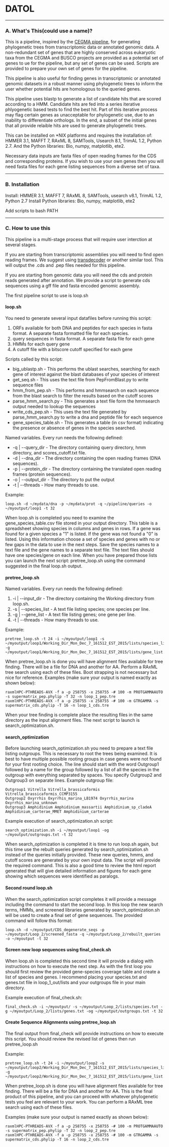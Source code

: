 # DATOL

***************************************

### A. What's This(could use a name)? ###

This is a pipeline, inspired by the [CEGMA pipeline](https://raw.githubusercontent.com/KorfLab/CEGMA_v2), for generating phylogenetic trees from transcriptomic data or annotated genomic data. A non-redundant set of genes that are highly conserved across eukaryotic taxa from the CEGMA and BUSCO projects are provided as a potential set of genes to ue for the pipeline, but any set of genes can be used. Scripts are provided to prepare your own set of genes for the pipeline.

This pipeline is also useful for finding genes in transcriptomic or annotated genomic datasets in a robust manner using phylogenetic trees to inform the user whether potential hits are homologous to the queried genes.

This pipeline uses blastp to generate a list of candidate hits that are scored according to a HMM. Candidate hits are fed into a series iterative phlyogenetic based tests to find the best hit. Part of this iterative process may flag certain genes as unacceptable for phylogenetic use, due to an inability to differentiate orthologs. In the end, a subset of the initial genes that all provide relaible hits are used to generate phylogenetic trees.

This can be installed on *NIX platforms and requires the installation of: HMMER 3.1, MAFFT 7, RAxML 8, SAMTools, Usearch 8.1, TrimAL 1.2, Python 2.7. And the Python libraries: Bio, numpy, matplotlib, ete2.

Necessary data inputs are fasta files of open reading frames for the CDS and corresponding proteins. If you wish to use your own genes then you will need fasta files for each gene listing sequences from a diverse set of taxa.

***************************************

### B. Installation ###

Install: HMMER 3.1, MAFFT 7, RAxML 8, SAMTools, usearch v8.1, TrimAL 1.2, Python 2.7
Install Python libraries: Bio, numpy, matplotlib, ete2

Add scripts to bash PATH

***************************************

### C. How to use this ###

This pipeline is a multi-stage process that will require user interction at several stages.

If you are starting from transcriptomic assemblies you will need to find open reading frames. We suggest using [transdecoder](https://transdecoder.github.io) or another similar tool. This will output the .cds and .pep files needed for this pipeline.

If you are starting from genomic data you will need the cds and protein reads generated after annotation. We provide a script to generate cds sequences using a gff file and fasta encoded genomic assembly.

The first pipeline script to use is loop.sh

#### loop.sh ####

You need to generate several input datafiles before running this script:
1) ORFs available for both DNA and peptides for each species in fasta format. A separate fasta formatted file for each species.
2) query sequences in fasta format. A separate fasta file for each gene
3) HMMs for each query gene
4) A cutoff file with a bitscore cutoff specified for each gene

Scripts called by this script:
+ big_ublastp.sh - This performs the ublast searches, searching for each gene of interest against the blast databases of your species of interest
+ get_seq.sh - This uses the text file from PepFromBlast.py to write sequence files
+ hmm_from_pep.sh - This performs and hmmsearch on each sequence from the blast search to filter the results based on the cutoff scores
+ parse_hmm_search.py - This generates a text file form the hmmsearch output needed to lookup the sequences
+ write_cds_pep.sh - This uses the text file generated by parse_hmm_search.py to write a dna and peptide file for each sequence
+ gene_species_table.sh - This generates a table (in csv format) indicating the presence or absence of genes in the species searched.

Named variables. Every run needs the following defined:

+ -q | --query_dir - The directory containing query directory, hmm directory, and scores_cutoff.txt file.
+ -d | --dna_dir - The directory containing the open reading frames (DNA sequences).
+ -p | --protein_dir - The directory containing the translated open reading frames (protein sequences).
+ -o | --output_dir - The directory to put the output
+ -t | --threads - How many threads to use.

Example:

    loop.sh -d ~/mydata/dna -p ~/mydata/prot -q ~/pipeline/queries -o ~/myoutput/loop1 -t 32

When loop.sh is completed you need to examine the gene_species_table.csv file stored in your output directory. This table is a spreadsheet showing species in columns and genes in rows. If a gene was found for a given species a "1" is listed. If the gene was not found a "0" is listed. Using this information choose a set of species and genes with no or few gaps in the data to use in the next steps. Save the species names to a text file and the gene names to a separate text file. The text files should have one species/gene on each line. When you have prepared those lists you can launch the next script: pretree_loop.sh using the command suggested in the final loop.sh output.

#### pretree_loop.sh ####

Named variables. Every run needs the following defined:
1) -i | --input_dir - The directory containing the Working directory from loop.sh.
2) -s | --species_list - A text file listing species; one species per line.
3) -g | --gene_list - A text file listing genes; one gene per line.
4) -t | --threads - How many threads to use.

Example:

    pretree_loop.sh -t 24 -i ~/myoutput/loop1 -s ~/myoutput/loop1/Working_Dir_Mon_Dec_7_161512_EST_2015/lists/species_list.txt -g ~/myoutput/loop1/Working_Dir_Mon_Dec_7_161512_EST_2015/lists/gene_list.txt

When pretree_loop.sh is done you will have alignment files available for tree finding. There will be a file for DNA and another for AA. Perform a RAxML tree search using each of these files. Boot strapping is not necessary but nice for reference.
Examples (make sure your output is named exactly as shown below):

    raxmlHPC-PTHREADS-AVX -f a -p 258755 -x 258755 -# 100 -m PROTGAMMAAUTO -s supermatrix_pep.phylip -T 32 -n loop_1_pep.tre
    raxmlHPC-PTHREADS-AVX -f a -p 258755 -x 258755 -# 100 -m GTRGAMMA -s supermatrix_cds.phylip -T 16 -n loop_1_cds.tre

When your tree finding is complete place the resulting files in the same directory as the input alignment files. The next script to launch is search_optimization.sh.

#### search_optimization ####

Before launching search_optimization.sh you need to prepare a text file listing outgroups. This is necessary to root the trees being examined. It is best to have multiple possible rooting groups in case genes were not found for your first rooting choice. The line should start with the word Outgroup1 followed by a name for the group followed by a list of all the species in the outgroup with everything separated by spaces. You specify Outgroup2 and Outgroup3 on separate lines.
Example outgroup file:

    Outgroup1 Vitrella Vitrella_brassicaformis Vitrella_brassicaformis_CCMP3155
    Outgroup2 Oxyrrhis Oxyrrhis_marina_LB1974 Oxyrrhis_marina Oxyrrhis_marina_unknown
    Outgroup3 Amphidinium Amphidinium_massartii Amphidinium_sp_cladeA Amphidinium_carterae_MMET Amphidinium_carterae

Example execution of search_optimization.sh script:

    search_optimization.sh -i ~/myoutput/loop1 -og ~/myoutput/outgroups.txt -t 32

When search_optimization is completed it is time to run loop.sh again, but this time use the rebuilt queries generated by search_optimization.sh instead of the queries initially provided. These new queries, hmms, and cutoff scores are generated by your own input data. The script will provide the required command. This is also a good time to review the html report generated that will give detailed information and figures for each gene showing which sequences were identified as paralogs.

#### Second round loop.sh ####

When the search_optimization script completes it will provide a message including the command to start the second loop. In this loop the new search terms, HMMs, and screened libraries generated by search_optimization.sh will be used to create a final set of gene sequences. The provided command will follow this format:

    loop.sh -d ~/myoutput/CDS_degenerate_seqs -p ~/myoutput/Loop_2/screened_fasta -q ~/myoutput/Loop_2/rebuilt_queries -o ~/myoutput -t 32
    
#### Screen new loop sequences using final_check.sh ####

When loop.sh is completed this second time it will provide a dialog with instructions on how to execute the next step. As with the first loop you should first review the provided gene-species coverage table and create a list of species and genes. I recommend placing your species.txt and genes.txt file in loop_1_out/lists and your outgroups file in your main directory. 

Example execution of final_check.sh:

    final_check.sh -i ~/myoutput/ -s ~/myoutput/Loop_2/lists/species.txt -g ~/myoutput/Loop_2/lists/genes.txt -og ~/myoutput/outgroups.txt -t 32

#### Create Sequence Alignments using pretree_loop.sh ####

The final output from final_check will provide instructions on how to execute this script. You should review the revised list of genes then run pretree_loop.sh

Example:

    pretree_loop.sh -t 24 -i ~/myoutput/loop2 -s ~/myoutput/loop2/Working_Dir_Mon_Dec_7_161512_EST_2015/lists/species_list.txt -g ~/myoutput/loop2/Working_Dir_Mon_Dec_7_161512_EST_2015/lists/gene_list.txt
    
When pretree_loop.sh is done you will have alignment files available for tree finding. There will be a file for DNA and another for AA. This is the final product of this pipeline, and you can proceed with whatever phylogenetic tests you feel are relevant to your work. You can perform a RAxML tree search using each of these files.

Examples (make sure your output is named exactly as shown below):

    raxmlHPC-PTHREADS-AVX -f a -p 258755 -x 258755 -# 100 -m PROTGAMMAAUTO -s supermatrix_pep.phylip -T 32 -n loop_2_pep.tre
    raxmlHPC-PTHREADS-AVX -f a -p 258755 -x 258755 -# 100 -m GTRGAMMA -s supermatrix_cds.phylip -T 16 -n loop_2_cds.tre
